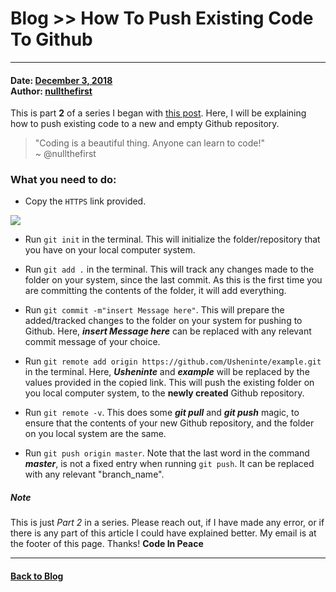 <head>
  <!-- Information -->
  <meta name="author" content="Usheninte Dangana">
  <meta name="description" content="nullblogga | a tech blog for the JavaScript developer. Node.js hacks, info, advice and more.">
  <!-- Global site tag (gtag.js) - Google Analytics -->
  <script async src="https://www.googletagmanager.com/gtag/js?id=UA-130472936-1"></script>
  <script>
    window.dataLayer = window.dataLayer || [];
    function gtag(){dataLayer.push(arguments);}
    gtag('js', new Date());

    gtag('config', 'UA-130472936-1');
  </script>
</head>

# [<span style="text-decoration: underline; text-decoration-color: #ffffff;">Blog</span>](../README.md) >> How To Push Existing Code To Github

- - -

<h4>
  Date: <a href="#">December 3, 2018</a>
  <br />
  Author: <a href="https://twitter.com/Usheninte" alt="nullthefirst" title="Connect with me on Twitter">nullthefirst</a>
</h4>

This is part **2** of a series I began with [this post](./12-03-2018_how-poetry-taught-me-to-use-github.md). Here, I will be explaining how to push existing code to a new and empty Github repository.

<blockquote>
  "Coding is a beautiful thing. Anyone can learn to code!"
  <br />
  ~ @nullthefirst
</blockquote>

### What you need to do:

* Copy the `HTTPS` link provided.
<img src="http://res.cloudinary.com/poetrique/image/upload/c_scale,w_700/v1536217259/allbuy-i-ng/gallery/github-example.png" />

* Run `git init` in the terminal. This will initialize the folder/repository that you have on your local computer system.

* Run `git add .` in the terminal. This will track any changes made to the folder on your system, since the last commit. As this is the first time you are committing the contents of the folder, it will add everything.

* Run `git commit -m"insert Message here"`. This will prepare the added/tracked changes to the folder on your system for pushing to Github. Here, **_insert Message here_** can be replaced with any relevant commit message of your choice.

* Run `git remote add origin https://github.com/Usheninte/example.git` in the terminal. Here, **_Usheninte_** and **_example_** will be replaced by the values provided in the copied link. This will push the existing folder on you local computer system, to the **newly created** Github repository.

* Run `git remote -v`. This does some **_git pull_** and **_git push_** magic, to ensure that the contents of your new Github repository, and the folder on you local system are the same.

* Run `git push origin master`. Note that the last word in the command **_master_**, is not a fixed entry when running `git push`. It can be replaced with any relevant "branch_name".


##### Note

This is just _Part 2_ in a series. Please reach out, if I have made any error, or if there is any part of this article I could have explained better. My email is at the footer of this page. Thanks! **Code In Peace**

- - -

#### [Back to Blog](../README.md)